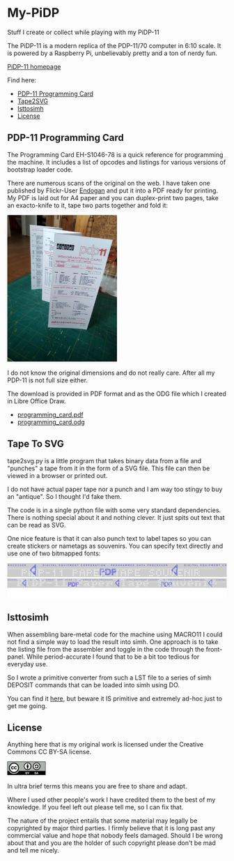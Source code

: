 # My-PiDP
Stuff I create or collect while playing with my PiDP-11

The PiDP-11 is a modern replica of the PDP-11/70 computer in 6:10 scale. It is powered by a Raspberry Pi, unbelievably pretty and a ton of nerdy fun.

[PiDP-11 homepage](https://obsolescence.wixsite.com/obsolescence/pidp-11)

Find here:

* [PDP-11 Programming Card](#pdp-11-programming-card)
* [Tape2SVG](#tape-to-svg)
* [lsttosimh](#lsttosimh)
* [License](#license)

## PDP-11 Programming Card

The Programming Card EH-S1046-78 is a quick reference for programming the machine. It includes a list of opcodes and listings for various versions of bootstrap loader code.

There are numerous scans of the original on the web. I have taken one published by Flickr-User [Endogan](https://www.flickr.com/photos/24989276@N00/albums/72157613479397758) and put it into a PDF ready for printing. My PDF is laid out for A4 paper and you can duplex-print two pages, take an exacto-knife to it, tape two parts together and fold it:

<img src="programming_card.jpg" height="50%" width="50%"/>

I do not know the original dimensions and do not really care. After all my PDP-11 is not full size either.

The download is provided in PDF format and as the ODG file which I created in Libre Office Draw.

* [programming_card.pdf](programming_card.pdf)
* [programming_card.odg](programming_card.odg)

## Tape To SVG

tape2svg.py is a little program that takes binary data from a file and "punches" a tape from it in the form of a SVG file. This file can then be viewed in a browser or printed out.

I do not have actual paper tape nor a punch and I am way too stingy to buy an "antique". So I thought I'd fake them.

The code is in a single python file with some very standard dependencies. There is nothing special about it and nothing clever. It just spits out text that can be read as SVG.

One nice feature is that it can also punch text to label tapes so you can create stickers or nametags as souvenirs. You can specify text directly and use one of two bitmapped fonts:

<img src="tape2svg/PiDP-11.4x5.png"/>

<img src="tape2svg/PiDP-11.8x8.png"/>

## lsttosimh

When assembling bare-metal code for the machine using MACRO11 I could not find a simple way to load the result into simh. One approach is to take the listing file from the assembler and toggle in the code through the front-panel. While period-accurate I found that to be a bit too tedious for everyday use.

So I wrote a primitive converter from such a LST file to a series of simh DEPOSIT commands that can be loaded into simh using DO.

You can find it [here](https://github.com/MarianAldenhoevel/My-PiDP/blob/main/src/lsttosimh.py), but beware it IS primitive and extremely ad-hoc just to get me going.

## License

Anything here that is my original work is licensed under the Creative Commons CC BY-SA license.

<img src="by-sa.png" width=88/>

In ultra brief terms this means you are free to share and adapt.
 
Where I used other people's work I have credited them to the best of my knowledge. If you feel left out please tell me, so I can fix that. 

The nature of the project entails that some material may legally be copyrighted by major third parties. I firmly believe that it is long past any commercial value and hope that nobody feels damaged. Should I be wrong about that and you are the holder of such copyright please don't be mad and tell me nicely.
